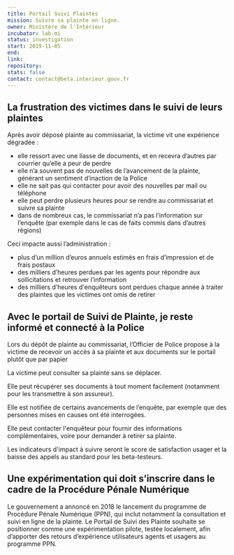 ```yaml
---
title: Portail Suivi Plaintes
mission: Suivre sa plainte en ligne.
owner: Ministère de l'Intérieur
incubator: lab-mi
status: investigation
start: 2019-11-05
end:
link:
repository:
stats: false
contact: contact@beta.interieur.gouv.fr
---
```


## La frustration des victimes dans le suivi de leurs plaintes
Après avoir déposé plainte au commissariat, la victime vit une expérience dégradée :
- elle ressort avec une liasse de documents, et en recevra d’autres par courrier qu’elle a peur de perdre
- elle n’a souvent pas de nouvelles de l’avancement de la plainte, générant un sentiment d’inaction de la Police
- elle ne sait pas qui contacter pour avoir des nouvelles par mail ou téléphone
- elle peut perdre plusieurs heures pour se rendre au commissariat et suivre sa plainte
- dans de nombreux cas, le commissariat n’a pas l’information sur l’enquête (par exemple dans le cas de faits commis dans d’autres régions)

Ceci impacte aussi l’administration :
- plus d’un million d’euros annuels estimés en frais d’impression et de frais postaux
- des milliers d’heures perdues par les agents pour répondre aux sollicitations et retrouver l’information
- des milliers d’heures d'enquêteurs sont perdues chaque année à traiter des plaintes que les victimes ont omis de retirer

## Avec le portail de Suivi de Plainte, je reste informé et connecté à la Police

Lors du dépôt de plainte au commissariat, l’Officier de Police propose à la victime de recevoir un accès à sa plainte et aux documents sur le portail plutôt que par papier

La victime peut consulter sa plainte sans se déplacer.

Elle peut récupérer ses documents à tout moment facilement  (notamment pour les transmettre à son assureur).

Elle est notifiée de certains avancements de l’enquête, par exemple que des personnes mises en causes ont été interrogées.

Elle peut contacter l'enquêteur pour fournir des informations complémentaires, voire pour demander à retirer sa plainte.

Les indicateurs d'impact à suivre seront le score de satisfaction usager et la baisse des appels au standard pour les beta-testeurs.

## Une expérimentation qui doit s’inscrire dans le cadre de la Procédure Pénale Numérique
Le gouvernement a annoncé en 2018 le lancement du programme de Procédure Pénale Numérique (PPN), qui inclut notamment la consultation et suivi en ligne de la plainte. 
Le Portail de Suivi des Plainte souhaite se positionner comme une expérimentation pilote, testée localement, afin d’apporter des retours d’expérience utilisateurs agents et usagers au programme PPN.


